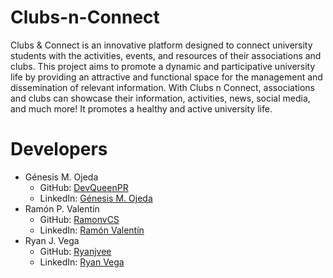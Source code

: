 # Clubs-n-Connect
Clubs & Connect is an innovative platform designed to connect university students with the activities, events, and resources of their associations and clubs. This project aims to promote a dynamic and participative university life by providing an attractive and functional space for the management and dissemination of relevant information. With Clubs n Connect, associations and clubs can showcase their information, activities, news, social media, and much more! It promotes a healthy and active university life.

# Developers
- Génesis M. Ojeda
  - GitHub: [DevQueenPR](https://github.com/DevQueenPR)
  - LinkedIn: [Génesis M. Ojeda](https://www.linkedin.com/in/g%C3%A9nesis-ojeda-451576302?utm_source=share&utm_campaign=share_via&utm_content=profile&utm_medium=android_app)
- Ramón P. Valentín
  - GitHub: [RamonvCS](https://github.com/RamonvCS)
  - LinkedIn: [Ramón Valentín](https://www.linkedin.com/in/ramonvalentinrivera/)
- Ryan J. Vega
  - GitHub: [Ryanjvee](https://github.com/ryanjvee)
  - LinkedIn: [Ryan Vega](https://www.linkedin.com/in/ryan-vega-621838340/)

